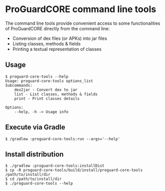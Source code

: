 # ProGuardCORE command line tools

The command line tools provide convenient access to some functionalities of ProGuardCORE directly from the command line:

* Conversion of dex files (or APKs) into jar files
* Listing classes, methods & fields
* Printing a textual representation of classes

## Usage

```shell
$ proguard-core-tools --help
Usage: proguard-core-tools options_list
Subcommands: 
    dex2jar - Convert dex to jar
    list - List classes, methods & fields
    print - Print classes details

Options: 
    --help, -h -> Usage info 
```
## Execute via Gradle

```shell
$ /gradlew :proguard-core-tools:run --args='--help'
```

## Install distribution

```
$ ./gradlew :proguard-core-tools:installDist
$ cp -R proguard-core-tools/build/install/proguard-core-tools /path/to/install/dir
$ cd /path/to/install/dir
$ ./proguard-core-tools --help
```
